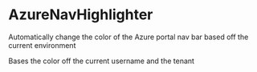 # AzureNavHighlighter
Automatically change the color of the Azure portal nav bar based off the current environment

Bases the color off the current username and the tenant
